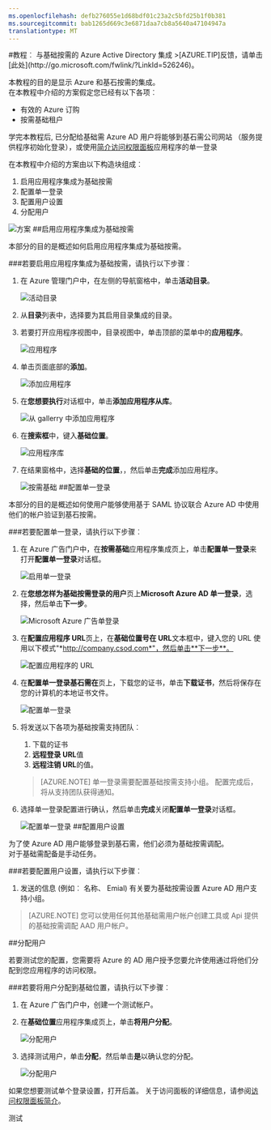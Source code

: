 ```yaml
---
ms.openlocfilehash: defb276055e1d68bdf01c23a2c5bfd25b1f0b381
ms.sourcegitcommit: bab1265d669c3e6871daa7cb8a5640a47104947a
translationtype: MT
---
```

<properties pageTitle="教程︰ Azure Active Directory 集成基础需用 |Microsoft Azure" description="了解如何使用 Azure Active Directory 基石按需启用单一登录、 自动化资源调配，和更多。" services="active-directory" authors="MarkusVi"  documentationCenter="na" manager="stevenpo"/>
<tags ms.service="active-directory" ms.devlang="na" ms.topic="article" ms.tgt_pltfrm="na" ms.workload="identity" ms.date="08/01/2015" ms.author="markvi" />
#教程︰ 与基础按需的 Azure Active Directory 集成
>[AZURE.TIP]反馈，请单击[此处](http://go.microsoft.com/fwlink/?LinkId=526246)。

本教程的目的是显示 Azure 和基石按需的集成。  
在本教程中介绍的方案假定您已经有以下各项︰

-   有效的 Azure 订购
-   按需基础租户

学完本教程后, 已分配给基础需 Azure AD 用户将能够到基石需公司网站 （服务提供程序初始化登录），或使用[简介访问权限面板](https://msdn.microsoft.com/library/dn308586)应用程序的单一登录

在本教程中介绍的方案由以下构造块组成︰

1.  启用应用程序集成为基础按需
2.  配置单一登录
3.  配置用户设置
4.  分配用户

![方案](./media/active-directory-saas-cornerstone-ondemand-tutorial/IC781593.png "Scenario")
##启用应用程序集成为基础按需

本部分的目的是概述如何启用应用程序集成为基础按需。

###若要启用应用程序集成为基础按需，请执行以下步骤︰

1.  在 Azure 管理门户中，在左侧的导航窗格中，单击**活动目录**。

    ![活动目录](./media/active-directory-saas-cornerstone-ondemand-tutorial/IC700993.png "Active Directory")

2.  从**目录**列表中，选择要为其启用目录集成的目录。

3.  若要打开应用程序视图中，目录视图中，单击顶部的菜单中的**应用程序**。

    ![应用程序](./media/active-directory-saas-cornerstone-ondemand-tutorial/IC700994.png "Applications")

4.  单击页面底部的**添加**。

    ![添加应用程序](./media/active-directory-saas-cornerstone-ondemand-tutorial/IC749321.png "Add application")

5.  在**您想要执行**对话框中，单击**添加应用程序从库**。

    ![从 gallerry 中添加应用程序](./media/active-directory-saas-cornerstone-ondemand-tutorial/IC749322.png "Add an application from gallerry")

6.  在**搜索框**中，键入**基础位置**。

    ![应用程序库](./media/active-directory-saas-cornerstone-ondemand-tutorial/IC781594.png "Application Gallery")

7.  在结果窗格中，选择**基础的位置**，，然后单击**完成**添加应用程序。

    ![按需基础](./media/active-directory-saas-cornerstone-ondemand-tutorial/IC781595.png "Cornerstone OnDemand")
##配置单一登录

本部分的目的是概述如何使用户能够使用基于 SAML 协议联合 Azure AD 中使用他们的帐户验证到基石按需。

###若要配置单一登录，请执行以下步骤︰

1.  在 Azure 广告门户中，在**按需基础**应用程序集成页上，单击**配置单一登录**来打开**配置单一登录**对话框。

    ![启用单一登录](./media/active-directory-saas-cornerstone-ondemand-tutorial/IC781596.png "Enable Single Sign-On")

2.  在**您想怎样为基础按需登录的用户**页上**Microsoft Azure AD 单一登录**，选择，然后单击**下一步**。

    ![Microsoft Azure 广告单登录](./media/active-directory-saas-cornerstone-ondemand-tutorial/IC781597.png "Microsoft Azure AD Single Sign-On")

3.  在**配置应用程序 URL**页上，在**基础位置号在 URL**文本框中，键入您的 URL 使用以下模式"*http://company.csod.com*"，然后单击**下一步**。

    ![配置应用程序的 URL](./media/active-directory-saas-cornerstone-ondemand-tutorial/IC781598.png "Configure App URL")

4.  在**配置单一登录基石需在**页上，下载您的证书，单击**下载证书**，然后将保存在您的计算机的本地证书文件。

    ![配置单一登录](./media/active-directory-saas-cornerstone-ondemand-tutorial/IC781599.png "Configure Single Sign-On")

5.  将发送以下各项为基础按需支持团队︰

    1.  下载的证书
    2.  **远程登录 URL**值
    3.  **远程注销 URL**的值。

    >[AZURE.NOTE] 单一登录需要配置基础按需支持小组。
配置完成后，将从支持团队获得通知。

6.  选择单一登录配置进行确认，然后单击**完成**关闭**配置单一登录**对话框。

    ![配置单一登录](./media/active-directory-saas-cornerstone-ondemand-tutorial/IC781600.png "Configure Single Sign-On")
##配置用户设置

为了使 Azure AD 用户能够登录到基石需，他们必须为基础按需调配。  
对于基础需配备是手动任务。

###若要配置用户设置，请执行以下步骤︰

1.  发送的信息 (例如︰ 名称、 Emial) 有关要为基础按需设置 Azure AD 用户支持小组。

>[AZURE.NOTE] 您可以使用任何其他基础需用户帐户创建工具或 Api 提供的基础按需调配 AAD 用户帐户。

##分配用户

若要测试您的配置，您需要将 Azure 的 AD 用户授予您要允许使用通过将他们分配到您应用程序的访问权限。

###若要将用户分配到基础位置，请执行以下步骤︰

1.  在 Azure 广告门户中，创建一个测试帐户。

2.  在**基础位置**应用程序集成页上，单击**将用户分配**。

    ![分配用户](./media/active-directory-saas-cornerstone-ondemand-tutorial/IC775564.png "Assign users")

3.  选择测试用户，单击**分配**，然后单击**是**以确认您的分配。

    ![分配用户](./media/active-directory-saas-cornerstone-ondemand-tutorial/IC781601.png "Assign Users")

如果您想要测试单个登录设置，打开后盖。 关于访问面板的详细信息，请参阅[访问权限面板简介](https://msdn.microsoft.com/library/dn308586)。

测试
